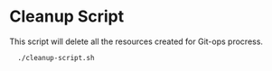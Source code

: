 # Cleanup Script

This script will delete all the resources created for Git-ops procress.

      ./cleanup-script.sh
